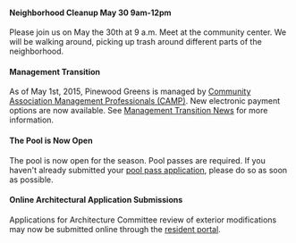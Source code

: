 #### Neighborhood Cleanup May 30 9am-12pm

Please join us on May the 30th at 9 a.m. Meet at the community center. We will be walking around, picking up trash around different parts of the neighborhood.

#### Management Transition

As of May 1st, 2015, Pinewood Greens is managed by [Community Association Management Professionals (CAMP)](http://www.gocampmgmt.com/).  New electronic payment options are now available.  See [Management Transition News](transition.html) for more information.

#### The Pool is Now Open

The pool is now open for the season.  Pool passes are required.  If you haven't already submitted your [pool pass application](https://skydrive.live.com/redir?resid=529E6218CA92DA58%211548), please do so as soon as possible.

#### Online Architectural Application Submissions

Applications for Architecture Committee review of exterior modifications may now be submitted online through the [resident portal](http://www.ciranet.com/ResidentPortal).

